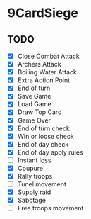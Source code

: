 # 9CardSiege

## TODO
- [x] Close Combat Attack
- [x] Archers Attack
- [x] Boiling Water Attack
- [x] Extra Action Point
- [x] End of turn
- [x] Save Game
- [x] Load Game
- [x] Draw Top Card
- [x] Game Over
- [x] End of turn check
- [x] Win or loose check
- [x] End of day check
- [x] End of day apply rules
- [ ] Instant loss
- [x] Coupure
- [x] Rally troops
- [ ] Tunel movement
- [x] Supply raid
- [x] Sabotage
- [ ] Free troops movement
